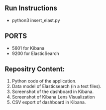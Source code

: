 ## Run Instructions
* python3 insert_elast.py
## PORTS
* 5601 for Kibana
* 9200 for ElasticSearch

## Repositry Content:
1. Python code of the application.
2. Data model of Elasticsearch (in a text files).
3. Screenshot of the dashboard in Kibana.
4. Screenshot of Kibana Lens Visualization
5. CSV export of dashboard in Kibana.
